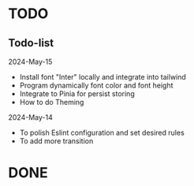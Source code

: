 # TODO

## Todo-list
2024-May-15
- Install font "Inter" locally and integrate into tailwind
- Program dynamically font color and font height
- Integrate to Pinia for persist storing
- How to do Theming

2024-May-14
- To polish Eslint configuration and set desired rules
- To add more transition

# DONE
